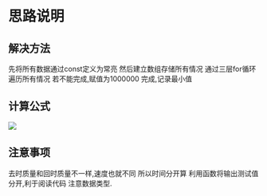 # 思路说明

## 解决方法

先将所有数据通过const定义为常亮
然后建立数组存储所有情况
通过三层for循环遍历所有情况
若不能完成,赋值为1000000
完成,记录最小值

## 计算公式

![](http://chart.googleapis.com/chart?cht=tx&chl=Velocity=Power-0.5*Mass)

## 注意事项

去时质量和回时质量不一样,速度也就不同
所以时间分开算
利用函数将输出测试值分开,利于阅读代码
注意数据类型.
